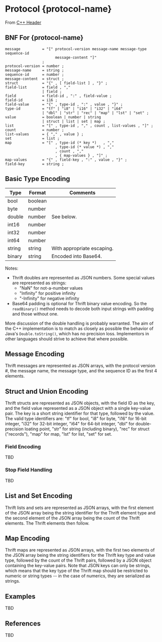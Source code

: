 # Protocol {protocol-name}

From [C++ Header](https://github.com/apache/thrift/blob/master/lib/cpp/src/thrift/protocol/TJSONProtocol.h)

## BNF For {protocol-name}

```ebnf
message          = "[" protocol-version message-name message-type sequence-id
                       message-content "]" 
                 ;
protocol-version = number ;
message-name     = string ;
sequence-id      = number ;
message-content  = struct ;
struct           = "{" , [ field-list ] , "}" ;
field-list       = field , ","
                 | field ;
field            = field-id , ":" , field-value ;
field-id         = i16 ;
field-value      = "{" , type-id , ":" , value , "}" ;
type-id          = "tf" | "i8" | "i16" | "i32" | "i64" 
                 | "dbl" | "str" | "rec" | "map" | "lst" | "set" ;
value            = boolean | number | string 
                 | struct | list | set | map ;
list             = "[" , type-id , "," , count , list-values , "]" ;
count            = number ;
list-values      = { "," , value } ;
set              = list ;
map              = "[" , type-id (* key *)   , "," 
                       , type-id (* value *) , "," 
                       , count , "," 
                       , { map-values } , "]" ;
map-values       = "{" , field-key , ":" , value , "}" ;
field-key        = string ;
```

## Basic Type Encoding

Type   | Format   | Comments
-------|----------|---------
bool   | boolean  |
byte   | number   |
double | number   | See below.
int16  | number   |
int32  | number   |
int64  | number   |
string | string   | With appropriate escaping.
binary | string   | Encoded into Base64.

Notes:

* Thrift doubles are represented as JSON numbers. Some special values are represented as strings:
  * "NaN" for not-a-number values
  * "Infinity" for positive infinity
  * "-Infinity" for negative infinity
* Base64 padding is optional for Thrift binary value encoding. So the `readBinary()` method needs to decode both input strings with padding and those without one.

More discussion of the double handling is probably warranted. The aim of the C++ implementation is to match as closely as possible the behavior of Java's `Double.toString()`, which has no precision loss.  Implementors in other languages should strive to achieve that where possible. 

## Message Encoding

Thrift messages are represented as JSON arrays, with the protocol version #, the message name, the message type, and the sequence ID as the first 4 elements.

## Struct and Union Encoding

Thrift structs are represented as JSON objects, with the field ID as the key, and the field value represented as a JSON object with a single key-value pair. The key is a short string identifier for that type, followed by the value. The valid type identifiers are: "tf" for bool, "i8" for byte, "i16" for 16-bit integer, "i32" for 32-bit integer, "i64" for 64-bit integer, "dbl" for double-precision loating point, "str" for string (including binary), "rec" for struct ("records"), "map" for map, "lst" for list, "set" for set.

### Field Encoding

TBD

### Stop Field Handling

TBD

## List and Set Encoding

Thrift lists and sets are represented as JSON arrays, with the first element of the JSON array being the string identifier for the Thrift element type and the second element of the JSON array being the count of the Thrift elements. The Thrift elements then follow.

## Map Encoding

Thrift maps are represented as JSON arrays, with the first two elements of the JSON array being the string identifiers for the Thrift key type and value type, followed by the count of the Thrift pairs, followed by a JSON object containing the key-value pairs. Note that JSON keys can only be strings, which means that the key type of the Thrift map should be restricted to numeric or string types -- in the case of numerics, they are serialized as strings.

## Examples

TBD

## References

TBD


